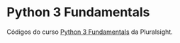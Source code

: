 # Python 3 Fundamentals

Códigos do curso [Python 3 Fundamentals](https://www.pluralsight.com/courses/python-3-fundamentals) da Pluralsight.
